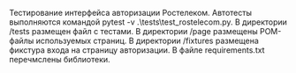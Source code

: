 Тестирование интерфейса авторизации Ростелеком.
Автотесты выполняются командой pytest -v .\tests\test_rostelecom.py.
В директории /tests размещен файл с тестами.
В директории /page размещены POM-файлы используемых страниц.
В директории /fixtures размещена фикстура входа на страницу авторизации.
В файле requirements.txt перечмслены библиотеки.